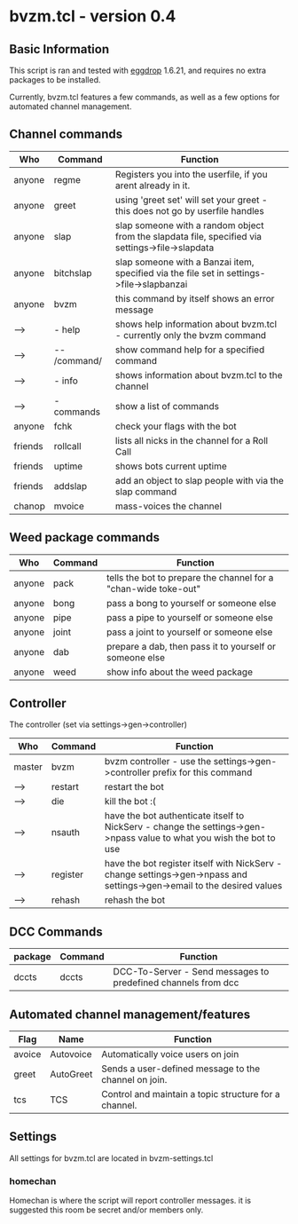 # bvzm.tcl \- version 0.4

## Basic Information
This script is ran and tested with [eggdrop](http://eggheads.org) 1.6.21, and requires
no extra packages to be installed.

Currently, bvzm.tcl features a few commands, as well as a few options for automated channel management.

## Channel commands
Who     | Command      | Function
--------|--------------|----------
anyone  | regme        | Registers you into the userfile, if you arent already in it.
anyone  | greet        | using 'greet set' will set your greet - this does not go by userfile handles
anyone  | slap         | slap someone with a random object from the slapdata file, specified via settings->file->slapdata
anyone  | bitchslap    | slap someone with a Banzai item, specified via the file set in settings->file->slapbanzai
anyone  | bvzm         | this command by itself shows an error message
 -->    | - help       | shows help information about bvzm.tcl - currently only the bvzm command
 -->    | -- /command/ | show command help for a specified command
 -->    | - info       | shows information about bvzm.tcl to the channel
 -->    | - commands   | show a list of commands
anyone  | fchk         | check your flags with the bot
friends | rollcall     | lists all nicks in the channel for a Roll Call
friends | uptime       | shows bots current uptime
friends | addslap      | add an object to slap people with via the slap command
chanop  | mvoice       | mass-voices the channel

## Weed package commands
Who     | Command    | Function
--------|------------|----------
anyone  | pack       | tells the bot to prepare the channel for a "chan-wide toke-out"
anyone  | bong       | pass a bong to yourself or someone else
anyone  | pipe       | pass a pipe to yourself or someone else
anyone  | joint      | pass a joint to yourself or someone else
anyone  | dab        | prepare a dab, then pass it to yourself or someone else
anyone  | weed       | show info about the weed package

## Controller
The controller (set via settings->gen->controller)

Who     | Command    | Function
--------|------------|-------------
master  | bvzm       | bvzm controller - use the settings->gen->controller prefix for this command
-->     | restart    | restart the bot
-->     | die        | kill the bot :(
-->     | nsauth     | have the bot authenticate itself to NickServ - change the settings->gen->npass value to what you wish the bot to use
-->     | register   | have the bot register itself with NickServ - change settings->gen->npass and settings->gen->email to the desired values
-->     | rehash     | rehash the bot

## DCC Commands
package  | Command   | Function
---------|-----------|---------
dccts    | dccts     | DCC-To-Server - Send messages to predefined channels from dcc

## Automated channel management/features
Flag    | Name         | Function
--------|--------------|----------
avoice  | Autovoice    | Automatically voice users on join
greet   | AutoGreet    | Sends a user-defined message to the channel on join.
tcs     | TCS          | Control and maintain a topic structure for a channel.

## Settings
All settings for bvzm.tcl are located in bvzm-settings.tcl
### homechan
Homechan is where the script will report controller messages. it is suggested this room be secret and/or members only.
